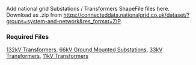 Add national grid Substations / Transformers ShapeFile files here. Download as .zip from https://connecteddata.nationalgrid.co.uk/dataset/?groups=system-and-network&res_format=ZIP. 

### Required Files
[132kV Transformers](https://connecteddata.nationalgrid.co.uk/dataset/132kv_gm_full_nged_area_4_dnos_in_esri_shapefile_shp_format), [66kV Ground Mounted Substations](https://connecteddata.nationalgrid.co.uk/dataset/66kv_gm_full_nged_area_4_dnos_in_esri_shapefile_shp_format), [33kV Transformers](https://connecteddata.nationalgrid.co.uk/dataset/33kv-transformers), [11kV Transformers](https://connecteddata.nationalgrid.co.uk/dataset/11kv-transformers)